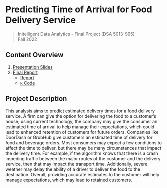 # Predicting Time of Arrival for Food Delivery Service 
> Initelligent Data Analytics - Final Project (DSA 5013-995)  
> Fall 2022  

## Content Overview
1. [Presentation Slides](5%20-%20Presentation%20Slides/IDA-Final-Presentation%20-%20Submission.pdf)
2. [Final Report](6%20-%20Final%20Report/)
    - [Report](6%20-%20Final%20Report/Carpenter_Mohanty_Knepp_FinalReport.pdf)
    - [`R` Code](6%20-%20Final%20Report/FinalModel.Rmd)

## Project Description
This analysis aims to predict estimated delivery times for a food delivery service. A firm can give
the option for delivering the food to a customer’s house; using current technology, the
company may give the consumer an estimated time of arrival to help manage their
expectations, which could lead to enhanced retention of customers for future orders.
Companies like DoorDash or GrubHub give customers an estimated time of delivery for food
and beverage orders. Most consumers may expect a few conditions to affect the time to
deliver, but there may be many circumstances that impact the delivery time. For example, if the
algorithm knows that there is a crash impeding traffic between the major routes of the
customer and the delivery service, then that may impact the transport time. Additionally,
severe weather may delay the ability of a driver to deliver the food to the destination. Overall,
providing accurate estimates to the customer will help manage expectations, which may lead to
retained customers.
